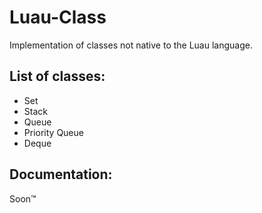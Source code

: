 # Luau-Class
Implementation of classes not native to the Luau language.

## List of classes:
- Set
- Stack
- Queue
- Priority Queue
- Deque

## Documentation:
Soon™
